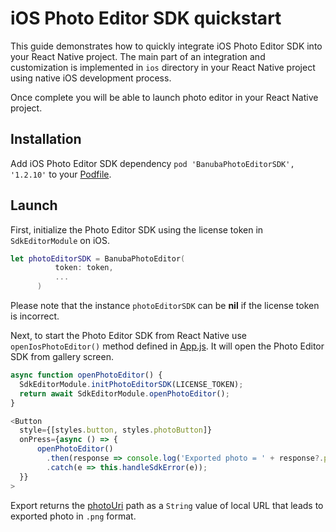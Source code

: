 # iOS Photo Editor SDK quickstart

This guide demonstrates how to quickly integrate iOS Photo Editor SDK into your React Native project.
The main part of an integration and customization is implemented in ```ios``` directory
in your React Native project using native iOS development process.

Once complete you will be able to launch photo editor in your React Native project.

## Installation

Add iOS Photo Editor SDK dependency ```pod 'BanubaPhotoEditorSDK', '1.2.10'``` to your [Podfile](../ios/Podfile).

## Launch
First, initialize the Photo Editor SDK using the license token in ```SdkEditorModule``` on iOS.
```swift
let photoEditorSDK = BanubaPhotoEditor(
          token: token,
          ...
      )
```
Please note that the instance ```photoEditorSDK``` can be **nil** if the license token is incorrect.

Next, to start the Photo Editor SDK from React Native use ```openIosPhotoEditor()``` method defined in [App.js](../App.js#L39).
It will open the Photo Editor SDK from gallery screen.
```javascript
async function openPhotoEditor() {
  SdkEditorModule.initPhotoEditorSDK(LICENSE_TOKEN);
  return await SdkEditorModule.openPhotoEditor();
}

<Button
  style={[styles.button, styles.photoButton]}
  onPress={async () => {
      openPhotoEditor()
        .then(response => console.log('Exported photo = ' + response?.photoUri))
        .catch(e => this.handleSdkError(e));
  }}
>

 ```
Export returns the [photoUri](../App.js#L110) path as a ```String``` value of local URL that leads to exported photo in ```.png``` format.